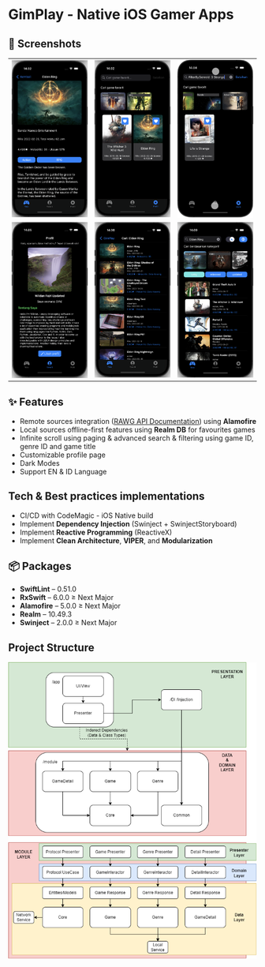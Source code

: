 # GimPlay - Native iOS Gamer Apps

## 📸 Screenshots

<table>
  <tr>
    <td><img src="./Screenshots/GimPlay-iOS-14.02.37.png" width="200"/></td>
    <td><img src="./Screenshots/GimPlay-iOS-14.02.57.png" width="200"/></td>
    <td><img src="./Screenshots/GimPlay-iOS-14.04.48.png" width="200"/></td>
  </tr>
  <tr>
    <td><img src="./Screenshots/GimPlay-iOS-14.05.48.png" width="200"/></td>
    <td><img src="./Screenshots/GimPlay-iOS-14.08.50.png" width="200"/></td>
    <td><img src="./Screenshots/GimPlay-iOS-14.09.49.png" width="200"/></td>
  </tr>
</table>

## ✨ Features

- Remote sources integration ([RAWG API Documentation](https://api.rawg.io/docs/)) using **Alamofire**
- Local sources offline-first features using **Realm DB** for favourites games
- Infinite scroll using paging & advanced search & filtering using game ID, genre ID and game title
- Customizable profile page
- Dark Modes
- Support EN & ID Language

## Tech & Best practices implementations
- CI/CD with CodeMagic - iOS Native build
- Implement **Dependency Injection** (Swinject + SwinjectStoryboard)
- Implement **Reactive Programming** (ReactiveX)
- Implement **Clean Architecture**, **VIPER**, and **Modularization**

## 📦 Packages

- **SwiftLint** – 0.51.0  
- **RxSwift** – 6.0.0 ≥ Next Major  
- **Alamofire** – 5.0.0 ≥ Next Major  
- **Realm** – 10.49.3  
- **Swinject** – 2.0.0 ≥ Next Major  

## Project Structure
![GimPlay Structure](./GimPlay%20Structure.png)

